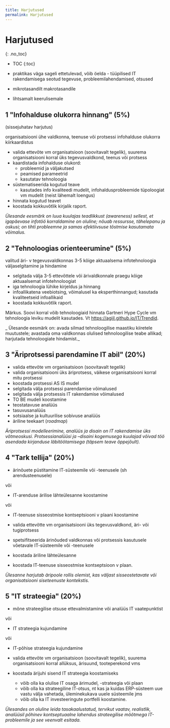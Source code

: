 ```yaml
---
title: Harjutused
permalink: Harjutused
---
```


# Harjutused
{: .no_toc}

- TOC
{:toc}

- praktikas väga sageli ettetulevad, võib öelda - tüüpilised IT rakendamisega seotud tegevuse, probleemilahendamised, otsused
- mikrotasandilt makrotasandile
- lihtsamalt keerulisemale

## 1 "Infohalduse olukorra hinnang" (5%)

(sissejuhatav harjutus)

organisatsiooni ühe valdkonna, teenuse või protsessi infohalduse olukorra kiirkaardistus

- valida ettevõte vm organisatsioon (soovitavalt tegelik), suurema organisatsiooni korral üks tegevusvaldkond, teenus või protsess
- kaardistada infohalduse olukord:
  - probleemid ja väljakutsed
  - peamised parameetrid
  - kasutatav tehnoloogia
- süstematiseerida kogutud teave
  - kasutades info kvaliteedi mudelit, infohaldusprobleemide tüpoloogiat vm mudelit (neist lähemalt loengus)
- hinnata kogutud teavet
- koostada kokkuvõtlik kirjalik raport. 
 
_Ülesande eesmärk on luua kuulajas teadlikkust (awareness) sellest, et igapäevase infotöö korraldamine on oluline; nõuab ressursse, tähelepanu ja oskusi; on tihti probleemne ja samas efektiivsuse tõstmise kasutamata võimalus._

## 2 "Tehnoloogias orienteerumine" (5%)

valitud äri- v tegevusvaldkonnas 3-5 kõige aktuaalsema infotehnoloogia väljaselgitamine ja hindamine

- selgitada välja 3-5 ettevõttele või ärivaldkonnale praegu kõige aktuaalsemat infotehnoloogiat
- iga tehnoloogia lühike kirjeldus ja hinnang
- infoallikatena veebiotsing, võimalusel ka eksperthinnangud; kasutada kvaliteetseid infoallikaid
- koostada kokkuvõtlik raport.

Märkus. Soovi korral võib tehnoloogiaid hinnata Gartneri Hype Cycle vm tehnoloogia leviku mudelit kasutades. Vt https://agiil.github.io/IT/Trendid. 

_ Ülesande eesmärk on: avada silmad tehnoloogilise maastiku kiiretele muutustele; avastada oma valdkonnas olulised tehnoloogilise teabe allikad; harjutada tehnoloogiate hindamist._

## 3 "Äriprotsessi parendamine IT abil" (20%)

- valida ettevõte vm organisatsioon (soovitavalt tegelik)
- valida organisatsiooni üks äriprotsess, väikese organisatsiooni korral mitu protsessi
- koostada protsessi AS IS mudel
- selgitada välja protsessi parendamise võimalused
- selgitada välja protsessis IT rakendamise võimalused
- TO BE mudeli koostamine
- teostatavuse analüüs
- tasuvusanalüüs
- sotsiaalse ja kultuurilise sobivuse analüüs
- äriline teekaart (​_roadmap_)

_Äriprotsessi modelleerimine, analüüs ja disain on IT rakendamise üks võtmeoskusi. Protsessianalüüsi ja –disaini kogemusega kuulajad võivad töö asendada kirjanduse läbitöötamisega (täpsem teave õppejõult)._

## 4 "Tark tellija" (20%)

- ärinõuete püstitamine IT-süsteemile või -teenusele (sh arendusteenusele)

või

- IT-arenduse ärilise lähteülesanne koostamine

või

- IT-teenuse sisseostmise kontseptsiooni v plaani koostamine

- valida ettevõtte vm organisatsiooni üks tegevusvaldkond, äri- või tugiprotsess
- spetsifitseerida ärinõuded valdkonnas või protsessis kasutusele võetavale IT-süsteemile või -teenusele
- koostada äriline lähteülesanne
- koostada IT-teenuse sisseostmise kontseptsioon v plaan.

_Ülesanne harjutab äripoole rollis olemist, kas väljast sisseostetavate või organisatsiooni siseteenuste kontekstis._

## 5 "IT strateegia" (20%)

- mõne strateegilise otsuse ettevalmistamine või analüüs IT vaatepunktist

või

- IT strateegia kujundamine

või

- IT-põhise strateegia kujundamine

- valida ettevõte vm organisatsioon (soovitavalt tegelik), suurema organisatsiooni korral allüksus, ärisuund, tooteperekond vms
- koostada ärijuhi sisend IT strateegia koostamiseks
  - võib olla ka olulise IT osaga ärimudel, -strateegia või plaan
  - võib olla ka strateegiline IT-otsus, nt kas ja kuidas ERP-süsteem uue vastu välja vahetada, üleminekukava uuele süsteemile jms
  - võib olla ka IT investeeringute portfelli koostamine.

_Ülesandes on oluline leida tasakaalustatud, tervikut vaatav, realistlik, analüüsil põhinev kontseptuaalne lahendus strateegilise mõõtmega IT-probleemile ja see veenvalt esitada._